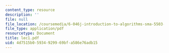 ```yaml
---
content_type: resource
description: ''
file: null
file_location: /coursemedia/6-046j-introduction-to-algorithms-sma-5503-fall-2005/4d7515b05934929969bfa586e76adb15_lec1.pdf
file_type: application/pdf
resourcetype: Document
title: lec1.pdf
uid: 4d7515b0-5934-9299-69bf-a586e76adb15
---
```

